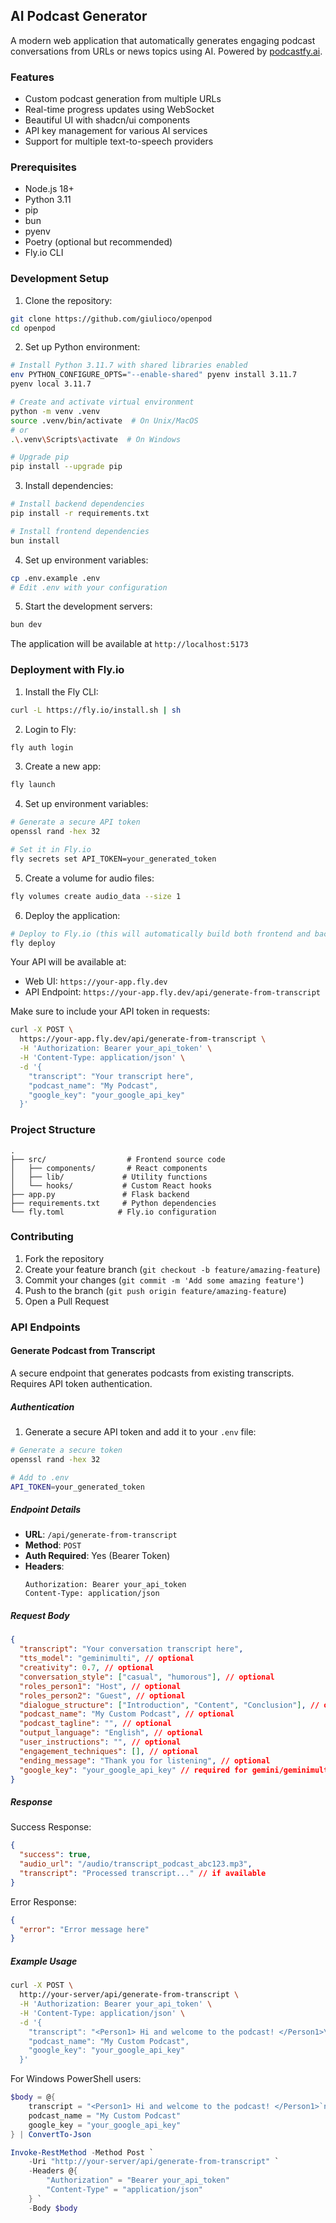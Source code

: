 ## AI Podcast Generator

A modern web application that automatically generates engaging podcast conversations from URLs or news topics using AI. Powered by [podcastfy.ai](http://podcastfy.ai).

### Features

- Custom podcast generation from multiple URLs
- Real-time progress updates using WebSocket
- Beautiful UI with shadcn/ui components
- API key management for various AI services
- Support for multiple text-to-speech providers

### Prerequisites

- Node.js 18+
- Python 3.11
- pip
- bun
- pyenv
- Poetry (optional but recommended)
- Fly.io CLI

### Development Setup

1. Clone the repository:

```bash
git clone https://github.com/giulioco/openpod
cd openpod
```

2. Set up Python environment:

```bash
# Install Python 3.11.7 with shared libraries enabled
env PYTHON_CONFIGURE_OPTS="--enable-shared" pyenv install 3.11.7
pyenv local 3.11.7

# Create and activate virtual environment
python -m venv .venv
source .venv/bin/activate  # On Unix/MacOS
# or
.\.venv\Scripts\activate  # On Windows

# Upgrade pip
pip install --upgrade pip
```

3. Install dependencies:

```bash
# Install backend dependencies
pip install -r requirements.txt

# Install frontend dependencies
bun install
```

4. Set up environment variables:

```bash
cp .env.example .env
# Edit .env with your configuration
```

5. Start the development servers:

```bash
bun dev
```

The application will be available at `http://localhost:5173`

### Deployment with Fly.io

1. Install the Fly CLI:

```bash
curl -L https://fly.io/install.sh | sh
```

2. Login to Fly:

```bash
fly auth login
```

3. Create a new app:

```bash
fly launch
```

4. Set up environment variables:

```bash
# Generate a secure API token
openssl rand -hex 32

# Set it in Fly.io
fly secrets set API_TOKEN=your_generated_token
```

5. Create a volume for audio files:

```bash
fly volumes create audio_data --size 1
```

6. Deploy the application:

```bash
# Deploy to Fly.io (this will automatically build both frontend and backend)
fly deploy
```

Your API will be available at:

- Web UI: `https://your-app.fly.dev`
- API Endpoint: `https://your-app.fly.dev/api/generate-from-transcript`

Make sure to include your API token in requests:

```bash
curl -X POST \
  https://your-app.fly.dev/api/generate-from-transcript \
  -H 'Authorization: Bearer your_api_token' \
  -H 'Content-Type: application/json' \
  -d '{
    "transcript": "Your transcript here",
    "podcast_name": "My Podcast",
    "google_key": "your_google_api_key"
  }'
```

### Project Structure

```
.
├── src/                  # Frontend source code
│   ├── components/       # React components
│   ├── lib/             # Utility functions
│   └── hooks/           # Custom React hooks
├── app.py               # Flask backend
├── requirements.txt     # Python dependencies
└── fly.toml            # Fly.io configuration
```

### Contributing

1. Fork the repository
2. Create your feature branch (`git checkout -b feature/amazing-feature`)
3. Commit your changes (`git commit -m 'Add some amazing feature'`)
4. Push to the branch (`git push origin feature/amazing-feature`)
5. Open a Pull Request

### API Endpoints

#### Generate Podcast from Transcript

A secure endpoint that generates podcasts from existing transcripts. Requires API token authentication.

##### Authentication

1. Generate a secure API token and add it to your `.env` file:

```bash
# Generate a secure token
openssl rand -hex 32

# Add to .env
API_TOKEN=your_generated_token
```

##### Endpoint Details

- **URL**: `/api/generate-from-transcript`
- **Method**: `POST`
- **Auth Required**: Yes (Bearer Token)
- **Headers**:
  ```
  Authorization: Bearer your_api_token
  Content-Type: application/json
  ```

##### Request Body

```json
{
  "transcript": "Your conversation transcript here",
  "tts_model": "geminimulti", // optional
  "creativity": 0.7, // optional
  "conversation_style": ["casual", "humorous"], // optional
  "roles_person1": "Host", // optional
  "roles_person2": "Guest", // optional
  "dialogue_structure": ["Introduction", "Content", "Conclusion"], // optional
  "podcast_name": "My Custom Podcast", // optional
  "podcast_tagline": "", // optional
  "output_language": "English", // optional
  "user_instructions": "", // optional
  "engagement_techniques": [], // optional
  "ending_message": "Thank you for listening", // optional
  "google_key": "your_google_api_key" // required for gemini/geminimulti
}
```

##### Response

Success Response:

```json
{
  "success": true,
  "audio_url": "/audio/transcript_podcast_abc123.mp3",
  "transcript": "Processed transcript..." // if available
}
```

Error Response:

```json
{
  "error": "Error message here"
}
```

##### Example Usage

```bash
curl -X POST \
  http://your-server/api/generate-from-transcript \
  -H 'Authorization: Bearer your_api_token' \
  -H 'Content-Type: application/json' \
  -d '{
    "transcript": "<Person1> Hi and welcome to the podcast! </Person1>\n<Person2> Thanks for having me! </Person2>\n<Person1> Let'\''s get started with our first topic. </Person1>",
    "podcast_name": "My Custom Podcast",
    "google_key": "your_google_api_key"
  }'
```

For Windows PowerShell users:

```powershell
$body = @{
    transcript = "<Person1> Hi and welcome to the podcast! </Person1>`n<Person2> Thanks for having me! </Person2>`n<Person1> Let's get started with our first topic. </Person1>"
    podcast_name = "My Custom Podcast"
    google_key = "your_google_api_key"
} | ConvertTo-Json

Invoke-RestMethod -Method Post `
    -Uri "http://your-server/api/generate-from-transcript" `
    -Headers @{
        "Authorization" = "Bearer your_api_token"
        "Content-Type" = "application/json"
    } `
    -Body $body
```
